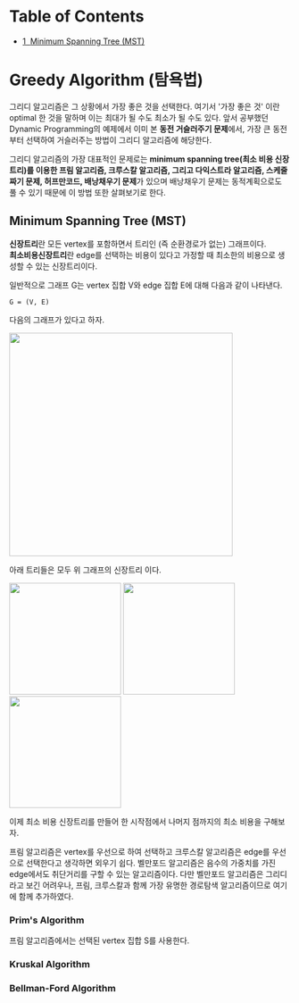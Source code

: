 <h1>Table of Contents<span class="tocSkip"></span></h1>
<div class="toc"><ul class="toc-item"><li><span><a href="#Minimum-Spanning-Tree-(MST)" data-toc-modified-id="Minimum-Spanning-Tree-(MST)-1"><span class="toc-item-num">1&nbsp;&nbsp;</span>Minimum Spanning Tree (MST)</a></span></li></ul></div>

# Greedy Algorithm (탐욕법)

그리디 알고리즘은 그 상황에서 가장 좋은 것을 선택한다. 여기서 '가장 좋은 것' 이란 optimal 한 것을 말하며 이는 최대가 될 수도 최소가 될 수도 있다. 앞서 공부했던 Dynamic Programming의 예제에서 이미 본 **동전 거슬러주기 문제**에서, 가장 큰 동전부터 선택하여 거슬러주는 방법이 그리디 알고리즘에 해당한다.

그리디 알고리즘의 가장 대표적인 문제로는 **minimum spanning tree(최소 비용 신장 트리)를 이용한 프림 알고리즘, 크루스칼 알고리즘, 그리고 다익스트라 알고리즘, 스케줄 짜기 문제, 허프만코드, 배낭채우기 문제**가 있으며 배낭채우기 문제는 동적계획으로도 풀 수 있기 때문에 이 방법 또한 살펴보기로 한다.

## Minimum Spanning Tree (MST)

**신장트리**란 모든 vertex를 포함하면서 트리인 (즉 순환경로가 없는) 그래프이다.<br>
**최소비용신장트리**란 edge를 선택하는 비용이 있다고 가정할 때 최소한의 비용으로 생성할 수 있는 신장트리이다.

일반적으로 그래프 G는 vertex 집합 V와 edge 집합 E에 대해 다음과 같이 나타낸다.

`G = (V, E)`

다음의 그래프가 있다고 하자.

<img src="https://charcoal-lake.github.io/blog/assets/image/greedy-algorithm/mst1.png" width="400px">

아래 트리들은 모두 위 그래프의 신장트리 이다.

<img src="https://charcoal-lake.github.io/blog/assets/image/greedy-algorithm/mst2.png" width="200px">
<img src="https://charcoal-lake.github.io/blog/assets/image/greedy-algorithm/mst3.png" width="200px">
<img src="https://charcoal-lake.github.io/blog/assets/image/greedy-algorithm/mst4.png" width="200px">


이제 최소 비용 신장트리를 만들어 한 시작점에서 나머지 점까지의 최소 비용을 구해보자.

프림 알고리즘은 vertex를 우선으로 하여 선택하고 크루스칼 알고리즘은 edge를 우선으로 선택한다고 생각하면 외우기 쉽다. 벨만포드 알고리즘은 음수의 가중치를 가진 edge에서도 취단거리를 구할 수 있는 알고리즘이다. 다만 벨만포드 알고리즘은 그리디라고 보긴 어려우나, 프림, 크루스칼과 함께 가장 유명한 경로탐색 알고리즘이므로 여기에 함께 추가하였다.

### Prim's Algorithm

프림 알고리즘에서는 선택된 vertex 집합 S를 사용한다.

### Kruskal Algorithm

### Bellman-Ford Algorithm



```c

```
